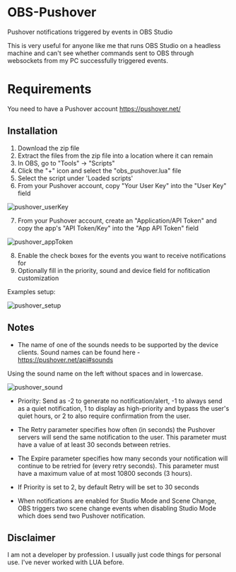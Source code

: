 # OBS-Pushover
Pushover notifications triggered by events in OBS Studio

This is very useful for anyone like me that runs OBS Studio on a headless machine and can't see whether commands sent to OBS through websockets from my PC successfully triggered events.

# Requirements
You need to have a Pushover account
https://pushover.net/

## Installation
1. Download the zip file
2. Extract the files from the zip file into a location where it can remain
3. In OBS, go to "Tools" -> "Scripts"
4. Click the "+" icon and select the "obs_pushover.lua" file
5. Select the script under 'Loaded scripts'
6. From your Pushover account, copy "Your User Key" into the "User Key" field

![pushover_userKey](https://user-images.githubusercontent.com/29752700/132640343-102e1092-da74-4c4f-8c6d-de567b11a860.png)

7. From your Pushover account, create an "Application/API Token" and copy the app's "API Token/Key" into the "App API Token" field

![pushover_appToken](https://user-images.githubusercontent.com/29752700/132640368-000daa0d-7830-42d6-8585-cb4d3465576b.png)

8. Enable the check boxes for the events you want to receive notifications for
9. Optionally fill in the priority, sound and device field for nofitication customization

Examples setup:

![pushover_setup](https://user-images.githubusercontent.com/29752700/132640734-11fb0d64-5248-46bd-8b72-b5f948d82f59.png)


## Notes
- The name of one of the sounds needs to be supported by the device clients. Sound names can be found here - https://pushover.net/api#sounds

Using the sound name on the left without spaces and in lowercase.

![pushover_sound](https://user-images.githubusercontent.com/29752700/132641581-e2184b5c-e3f0-4cd7-bf18-67365da2f4d6.png)

- Priority: Send as -2 to generate no notification/alert, -1 to always send as a quiet notification, 1 to display as high-priority and bypass the user's quiet hours, or 2 to also require confirmation from the user.
- The Retry parameter specifies how often (in seconds) the Pushover servers will send the same notification to the user. This parameter must have a value of at least 30 seconds between retries.
- The Expire parameter specifies how many seconds your notification will continue to be retried for (every retry seconds). This parameter must have a maximum value of at most 10800 seconds (3 hours).
- If Priority is set to 2, by default Retry will be set to 30 seconds

- When notifications are enabled for Studio Mode and Scene Change, OBS triggers two scene change events when disabling Studio Mode which does send two Pushover notification.


## Disclaimer
I am not a developer by profession.
I usually just code things for personal use.
I've never worked with LUA before.
